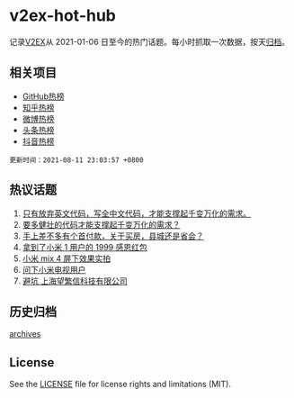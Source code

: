 # v2ex-hot-hub

 记录[V2EX](https://www.v2ex.com/)从 2021-01-06 日至今的热门话题。每小时抓取一次数据，按天[归档](archives)。
 
 ## 相关项目

- [GitHub热榜](https://github.com/snaildev/github-hot-hub)
- [知乎热榜](https://github.com/snaildev/zhihu-hot-hub)
- [微博热榜](https://github.com/snaildev/weibo-hot-hub)
- [头条热榜](https://github.com/snaildev/toutiao-hot-hub)
- [抖音热榜](https://github.com/snaildev/douyin-hot-hub)


 `更新时间：2021-08-11 23:03:57 +0800`

## 热议话题

1. [只有放弃英文代码，写全中文代码，才能支撑起千变万化的需求。](https://www.v2ex.com/t/795055)
1. [要多健壮的代码才能支撑起千变万化的需求？](https://www.v2ex.com/t/795005)
1. [手上差不多有个首付款，关于买房，县城还是省会？](https://www.v2ex.com/t/795004)
1. [拿到了小米 1 用户的 1999 感恩红包](https://www.v2ex.com/t/795036)
1. [小米 mix 4 屏下效果实拍](https://www.v2ex.com/t/794969)
1. [问下小米电视用户](https://www.v2ex.com/t/794983)
1. [避坑 上海望繁信科技有限公司](https://www.v2ex.com/t/795109)

## 历史归档

[archives](archives)

## License

See the [LICENSE](LICENSE) file for license rights and limitations (MIT).
